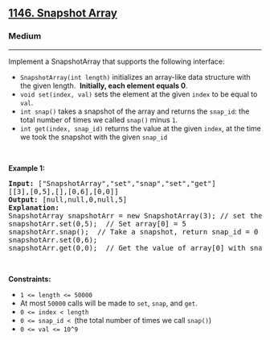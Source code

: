 <h2><a href="https://leetcode.com/problems/snapshot-array/">1146. Snapshot Array</a></h2><h3>Medium</h3><hr><div style="user-select: auto;"><p style="user-select: auto;">Implement a SnapshotArray that supports the following interface:</p>

<ul style="user-select: auto;">
	<li style="user-select: auto;"><code style="user-select: auto;">SnapshotArray(int length)</code> initializes an array-like data structure with the given length.&nbsp; <strong style="user-select: auto;">Initially, each element equals 0</strong>.</li>
	<li style="user-select: auto;"><code style="user-select: auto;">void set(index, val)</code> sets the element at the given <code style="user-select: auto;">index</code> to be equal to <code style="user-select: auto;">val</code>.</li>
	<li style="user-select: auto;"><code style="user-select: auto;">int snap()</code>&nbsp;takes a snapshot of the array and returns the <code style="user-select: auto;">snap_id</code>: the total number of times we called <code style="user-select: auto;">snap()</code> minus <code style="user-select: auto;">1</code>.</li>
	<li style="user-select: auto;"><code style="user-select: auto;">int get(index, snap_id)</code>&nbsp;returns the value at the given <code style="user-select: auto;">index</code>, at the time we took the snapshot with the given <code style="user-select: auto;">snap_id</code></li>
</ul>

<p style="user-select: auto;">&nbsp;</p>
<p style="user-select: auto;"><strong style="user-select: auto;">Example 1:</strong></p>

<pre style="user-select: auto;"><strong style="user-select: auto;">Input:</strong> ["SnapshotArray","set","snap","set","get"]
[[3],[0,5],[],[0,6],[0,0]]
<strong style="user-select: auto;">Output:</strong> [null,null,0,null,5]
<strong style="user-select: auto;">Explanation: </strong>
SnapshotArray snapshotArr = new SnapshotArray(3); // set the length to be 3
snapshotArr.set(0,5);  // Set array[0] = 5
snapshotArr.snap();  // Take a snapshot, return snap_id = 0
snapshotArr.set(0,6);
snapshotArr.get(0,0);  // Get the value of array[0] with snap_id = 0, return 5</pre>

<p style="user-select: auto;">&nbsp;</p>
<p style="user-select: auto;"><strong style="user-select: auto;">Constraints:</strong></p>

<ul style="user-select: auto;">
	<li style="user-select: auto;"><code style="user-select: auto;">1 &lt;= length&nbsp;&lt;= 50000</code></li>
	<li style="user-select: auto;">At most <code style="user-select: auto;">50000</code>&nbsp;calls will be made to <code style="user-select: auto;">set</code>, <code style="user-select: auto;">snap</code>, and <code style="user-select: auto;">get</code>.</li>
	<li style="user-select: auto;"><code style="user-select: auto;">0 &lt;= index&nbsp;&lt;&nbsp;length</code></li>
	<li style="user-select: auto;"><code style="user-select: auto;">0 &lt;=&nbsp;snap_id &lt;&nbsp;</code>(the total number of times we call <code style="user-select: auto;">snap()</code>)</li>
	<li style="user-select: auto;"><code style="user-select: auto;">0 &lt;=&nbsp;val &lt;= 10^9</code></li>
</ul>
</div>